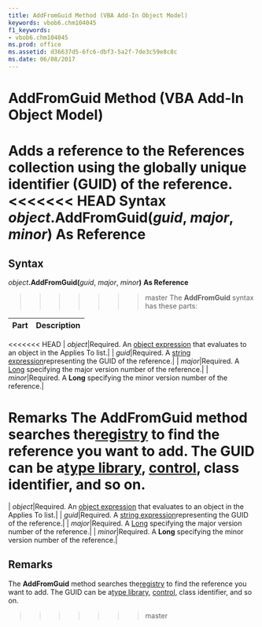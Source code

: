 ```yaml
---
title: AddFromGuid Method (VBA Add-In Object Model)
keywords: vbob6.chm104045
f1_keywords:
- vbob6.chm104045
ms.prod: office
ms.assetid: d36637d5-6fc6-dbf3-5a2f-7de3c59e8c8c
ms.date: 06/08/2017
---
```



# AddFromGuid Method (VBA Add-In Object Model)



Adds a reference to the  **References** collection using the globally unique identifier (GUID) of the reference.
<<<<<<< HEAD
 **Syntax**
 _object_**.AddFromGuid(**_guid_, _major_, _minor_**)** **As Reference**
=======

## Syntax

_object_**.AddFromGuid(**_guid_, _major_, _minor_**)** **As Reference**
>>>>>>> master
The  **AddFromGuid** syntax has these parts:


|**Part**|**Description**|
|:-----|:-----|
<<<<<<< HEAD
| _object_|Required. An [object expression](../../Glossary/vbe-glossary.md) that evaluates to an object in the Applies To list.|
| _guid_|Required. A [string expression](../../Glossary/vbe-glossary.md)representing the GUID of the reference.|
| _major_|Required. A [Long](../../Glossary/vbe-glossary.md) specifying the major version number of the reference.|
| _minor_|Required. A  **Long** specifying the minor version number of the reference.|

 **Remarks**
The  **AddFromGuid** method searches the[registry](../../Glossary/vbe-glossary.md) to find the reference you want to add. The GUID can be a[type library](../../Glossary/vbe-glossary.md), [control](../../Glossary/vbe-glossary.md), class identifier, and so on.
=======
| _object_|Required. An [object expression](../../Glossary/vbe-glossary.md#object-expression) that evaluates to an object in the Applies To list.|
| _guid_|Required. A [string expression](../../Glossary/vbe-glossary.md#string-expression)representing the GUID of the reference.|
| _major_|Required. A [Long](../../Glossary/vbe-glossary.md#long-data-type) specifying the major version number of the reference.|
| _minor_|Required. A  **Long** specifying the minor version number of the reference.|

## Remarks

The  **AddFromGuid** method searches the[registry](../../Glossary/vbe-glossary.md#registry) to find the reference you want to add. The GUID can be a[type library](../../Glossary/vbe-glossary.md#type-library), [control](../../Glossary/vbe-glossary.md#control), class identifier, and so on.
>>>>>>> master

